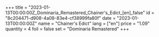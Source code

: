 +++
title = "2023-01-13T00:00:00Z_Dominaria_Remastered_Chainer's_Edict_[en]_false"
id = "8c204471-d908-4a08-83e4-cf38999fa80f"
date = "2023-01-13T00:00:00Z"
name = "Chainer's Edict"
lang = ["en"]
price = "1.09"
quantity = 4
foil = false
set = "Dominaria Remastered"
+++

